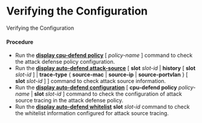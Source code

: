 Verifying the Configuration
===========================

Verifying the Configuration

#### Procedure

* Run the **[**display cpu-defend policy**](cmdqueryname=display+cpu-defend+policy)** [ *policy-name* ] command to check the attack defense policy configuration.
* Run the [**display auto-defend attack-source**](cmdqueryname=display+auto-defend+attack-source) [ **slot** *slot-id* | **history** [ **slot** *slot-id* ] | **trace-type** { **source-mac** | **source-ip** | **source-portvlan** } [ **slot** *slot-id* ] ] command to check attack source information.
* Run the [**display auto-defend configuration**](cmdqueryname=display+auto-defend+configuration) [ **cpu-defend policy** *policy-name* | **slot** *slot-id* ] command to check the configuration of attack source tracing in the attack defense policy.
* Run the [**display auto-defend whitelist**](cmdqueryname=display+auto-defend+whitelist) **slot** *slot-id* command to check the whitelist information configured for attack source tracing.